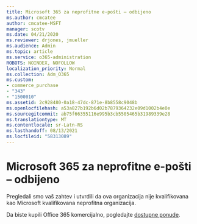 ```yaml
---
title: Microsoft 365 za neprofitne e-pošti – odbijeno
ms.author: cmcatee
author: cmcatee-MSFT
manager: scotv
ms.date: 04/21/2020
ms.reviewer: drjones, jmueller
ms.audience: Admin
ms.topic: article
ms.service: o365-administration
ROBOTS: NOINDEX, NOFOLLOW
localization_priority: Normal
ms.collection: Adm_O365
ms.custom:
- commerce_purchase
- "343"
- "1500010"
ms.assetid: 2c928480-0a18-47dc-871e-8b8558c9048b
ms.openlocfilehash: a53a827b192b6d02b7879364232e09d1002b4e0e
ms.sourcegitcommit: ab75f66355116e995b3cb5505465b31989339e28
ms.translationtype: MT
ms.contentlocale: sr-Latn-RS
ms.lasthandoff: 08/13/2021
ms.locfileid: "58313089"
---
```

# <a name="microsoft-365-for-nonprofits---declined"></a>Microsoft 365 za neprofitne e-pošti – odbijeno

Pregledali smo vaš zahtev i utvrdili da ova organizacija nije kvalifikovana kao Microsoft kvalifikovana neprofitna organizacija.
  
Da biste kupili Office 365 komercijalno, pogledajte [dostupne ponude](https://portal.office.com/AdminPortal/Home).
